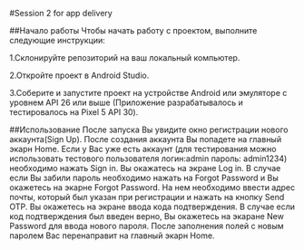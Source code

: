 #Session 2 for app delivery

##Начало работы
Чтобы начать работу с проектом, выполните следующие инструкции:

1.Склонируйте репозиторий на ваш локальный компьютер.

2.Откройте проект в Android Studio.

3.Соберите и запустите проект на устройстве Android или эмуляторе с уровнем API 26 или выше (Приложение разрабатывалось и тестировалось на Pixel 5 API 30).

##Использование
После запуска Вы увидите окно регистрации нового аккаунта(Sign Up). После создания аккаунта Вы попадете на главный экарн Home. 
Если у Вас уже есть аккаунт (для тестирования можно использовать тестового пользователя логин:admin пароль: admin1234) необходимо нажать Sign in. Вы окажатесь на экране Log in.
В случае если Вы забили пароль необходимо нажать на Forgot Password и Вы окажетесь на экарне Forgot Password. На нем необходимо ввести адрес почты, который был указан при регистрации и нажать на кнопку Send OTP. Вы окажетесь на экране ввода кода подтверждения. 
В случае если код подтверждения был введен верно, Вы окажетесь на экаране New Password для ввода нового пароля. После заполнения полей с новым паролем Вас перенаправит на главный экарн Home.

